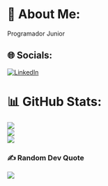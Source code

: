 # 💫 About Me:
Programador Junior


## 🌐 Socials:
[![LinkedIn](https://img.shields.io/badge/LinkedIn-%230077B5.svg?logo=linkedin&logoColor=white)](https://linkedin.com/in/santiago-cárdenas-aldana-a53941311) 
# 📊 GitHub Stats:
![](https://github-readme-stats.vercel.app/api?username=santiago-ca10&theme=dark&hide_border=false&include_all_commits=true&count_private=true)<br/>
![](https://nirzak-streak-stats.vercel.app/?user=santiago-ca10&theme=dark&hide_border=false)<br/>
![](https://github-readme-stats.vercel.app/api/top-langs/?username=santiago-ca10&theme=dark&hide_border=false&include_all_commits=true&count_private=true&layout=compact)

### ✍️ Random Dev Quote
![](https://quotes-github-readme.vercel.app/api?type=horizontal&theme=radical)

<!-- Proudly created with GPRM ( https://gprm.itsvg.in ) -->
